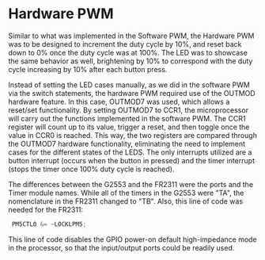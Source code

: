 # Hardware PWM
Similar to what was implemented in the Software PWM, the Hardware PWM was to be designed to increment the duty cycle by 10%, and reset back down to 0% once the duty cycle was at 100%. The LED was to showcase the same behavior as well, brightening by 10% to correspond with the duty cycle increasing by 10% after each button press.

Instead of setting the LED cases manually, as we did in the software PWM via the switch statements, the hardware PWM required use of the OUTMOD hardware feature. In this case, OUTMOD7 was used, which allows a reset/set functionality. By setting OUTMOD7 to CCR1, the microprocessor will carry out the functions implemented in the software PWM. The CCR1 register will count up to its value, trigger a reset, and then toggle once the value in CCR0 is reached. This way, the two registers are compared through the OUTMOD7 hardware functionality, eliminating the need to implement cases for the different states of the LEDS. The only interrupts utilized are a button interrupt (occurs when the button in pressed) and the timer interrupt (stops the timer once 100% duty cycle is reached). 

The differences between the G2553 and the FR2311 were the ports and the Timer module names. While all of the timers in the G2553 were "TA", the nomenclature in the FR2311 changed to "TB". Also, this line of code was needed for the FR2311:
```c
 PM5CTL0 &= ~LOCKLPM5;
 ```
This line of code disables the GPIO power-on default high-impedance mode in the processor, so that the input/output ports could be readily used.

